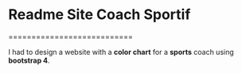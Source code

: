 # Readme Site Coach Sportif
===========================


I had to design a website with a **color chart** for a **sports** coach using **bootstrap 4**.
